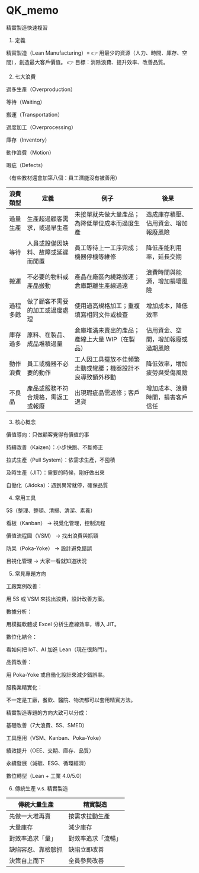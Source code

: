 # QK_memo
 精實製造快速複習
1. 定義

精實製造（Lean Manufacturing）=
👉 用最少的資源（人力、時間、庫存、空間），創造最大客戶價值。
👉 目標：消除浪費、提升效率、改善品質。

2. 七大浪費

過多生產（Overproduction）

等待（Waiting）

搬運（Transportation）

過度加工（Overprocessing）

庫存（Inventory）

動作浪費（Motion）

瑕疵（Defects）

（有些教材還會加第八個：員工潛能沒有被善用）

| 浪費類型       | 定義                                     | 例子                                                                 | 後果                                   |
|----------------|------------------------------------------|----------------------------------------------------------------------|----------------------------------------|
| 過量生產       | 生產超過顧客需求，或過早生產             | 未接單就先做大量產品；為降低單位成本而過度生產                       | 造成庫存積壓、佔用資金、增加報廢風險   |
| 等待           | 人員或設備因缺料、故障或延遲而閒置       | 員工等待上一工序完成；機器停機等維修                                 | 降低產能利用率，延長交期               |
| 搬運           | 不必要的物料或產品搬動                   | 產品在廠區內繞路搬運；倉庫距離生產線過遠                             | 浪費時間與能源，增加損壞風險           |
| 過程多餘       | 做了顧客不需要的加工或過度處理           | 使用過高規格加工；重複填寫相同文件或檢查                             | 增加成本，降低效率                     |
| 庫存過多       | 原料、在製品、成品堆積過量               | 倉庫堆滿未賣出的產品；產線上大量 WIP（在製品）                       | 佔用資金、空間，增加報廢或過期風險     |
| 動作浪費       | 員工或機器不必要的動作                   | 工人因工具擺放不佳頻繁走動或彎腰；機器設計不良導致額外移動           | 降低效率，增加疲勞與受傷風險           |
| 不良品         | 產品或服務不符合規格，需返工或報廢       | 出現瑕疵品需返修；客戶退貨                                           | 增加成本、浪費時間，損害客戶信任       |


3. 核心概念

價值導向：只做顧客覺得有價值的事

持續改善（Kaizen）：小步快跑、不斷修正

拉式生產（Pull System）：依需求生產，不囤積

及時生產（JIT）：需要的時候，剛好做出來

自働化（Jidoka）：遇到異常就停，確保品質

4. 常用工具

5S（整理、整頓、清掃、清潔、素養）

看板（Kanban） → 視覺化管理，控制流程

價值流程圖（VSM） → 找出浪費與瓶頸

防呆（Poka-Yoke） → 設計避免錯誤

目視化管理 → 大家一看就知道狀況

5. 常見專題方向

工廠案例改善：

用 5S 或 VSM 來找出浪費，設計改善方案。

數據分析：

用模擬軟體或 Excel 分析生產線效率，導入 JIT。

數位化結合：

看如何把 IoT、AI 加進 Lean（現在很熱門）。

品質改善：

用 Poka-Yoke 或自働化設計來減少錯誤率。

服務業精實化：

不一定是工廠，餐飲、醫院、物流都可以套用精實方法。

精實製造專題的方向大致可以分成：

基礎改善（7大浪費、5S、SMED）

工具應用（VSM、Kanban、Poka-Yoke）

績效提升（OEE、交期、庫存、品質）

永續發展（減碳、ESG、循環經濟）

數位轉型（Lean + 工業 4.0/5.0）

6. 傳統生產 v.s. 精實製造

| 傳統大量生產       | 精實製造           |
|--------------------|--------------------|
| 先做一大堆再賣     | 按需求拉動生產     |
| 大量庫存           | 減少庫存           |
| 對效率追求「量」   | 對效率追求「流暢」 |
| 缺陷容忍、靠檢驗抓 | 缺陷立即改善       |
| 決策自上而下       | 全員參與改善       |


